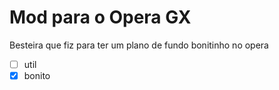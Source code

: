 # Mod para o Opera GX
Besteira que fiz para ter um plano de fundo bonitinho 
no opera

- [ ] util
- [x] bonito

